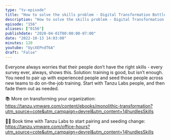 ```yaml
---
type: "tv-episode"
title: "How to solve the skills problem - Digital Transformation Bottlenecks (08/14) - Tanzu Talk"
description: "How to solve the skills problem - Digital Transformation Bottlenecks (08/14) - Tanzu Talk"
episode: "156"
aliases: ["0156"]
publishdate: "2020-04-01T00:00:00-07:00"
date: "2022-10-13 14:03:00"
minutes: 120
youtube: "UycXEPndT6A"
draft: "False"
---
```


Everyone always worries that their people don’t have the right skills - every survey ever, always, shows this. Solution: training is good, but isn’t enough. You need to pair up with experienced people and seed those people across new teams to do on-the-job training. Start with Tanzu Labs people, and then fade them out as needed.

📚 More on transforming your organization: https://tanzu.vmware.com/content/ebooks/monolithic-transformation?utm_source=cote&utm_campaign=devrel&utm_content=14hurdlesSkills

👩‍💻 Book time with Tanzu Labs to start pairing and seeding change: https://tanzu.vmware.com/office-hours?utm_source=cote&utm_campaign=devrel&utm_content=14hurdlesSkills